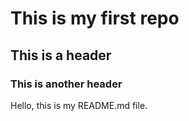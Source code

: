 # This is my first repo  
## This is a header  
### This is another header

Hello, this is my README.md file.